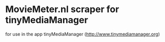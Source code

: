 MovieMeter.nl scraper for tinyMediaManager
===========================================

for use in the app tinyMediaManager (http://www.tinymediamanager.org)